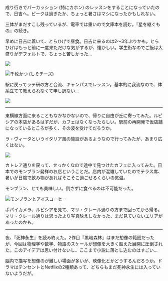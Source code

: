 成り行きでパーカッション (特にカホン) のレッスンをすることになっていたので、日吉へ。ピークは過ぎたか、ちょっと暑さはマシになったかもしれない。

三体がまだすこし残っているが、電車では重いので文庫本を読む。『星を継ぐもの』の続き。

早めに日吉に着いて、とらひげで昼食。日吉に来るのは2〜3年ぶりかも。とらひげはもっと前に一度来ただけな気がするが、懐かしい。学生街なのでご飯は大盛りがデフォルトで、ちょっと苦しかった...

![](https://photos.apkas.net/medium/202408/20240818-120445.webp)

![千枚かつ (しそチーズ)](https://photos.apkas.net/medium/202408/20240818-122015.webp)

駅に戻ってラテ研の方と合流、キャンパスでレッスン。基本的に我流なので、体系立てて教えられなくて申し訳ない...

![](https://photos.apkas.net/medium/202408/20240818-142856.webp)

---

東横線方面に来ることもなかなかないので、帰りに自由が丘に寄ってみた。ルピシアの本店があるはずだが、カフェはなくなったらしい。駅前の再開発で仮店舗になっているところが多く、その波を受けてだろうか。

ラ・ヴィータというイタリア風の施設があるようなので行ってみたが、あまり広くはない。

![](https://photos.apkas.net/medium/202408/20240818-145800.webp)

カトレア通りを戻って、せっかくなので途中で見つけたカフェに入ってみた。日本でのモンブラン発祥のお店ということだ。店内が混雑していたのでテラス席、暑いが日陰で飲み物があればそこそこ過ごせるくらいの気温。

モンブラン、とても美味しい。倒さずに食べるのは不可能だった。

![モンブランとアイスコーヒー](https://photos.apkas.net/medium/202408/20240818-151025.webp)

ポパイカメラ、ルピシアを見て、マリ・クレール通りの方まで回ってから帰る。マリ・クレール通りは思ったより写真映えしなかった、まだ見ていないエリアがあったのかも。

---

夜、『死神永生』を読み終えた。2作目『黒暗森林』はまだ想像の範囲だったが、今回は物理学や数学、物語のスケールが想像を大きく超えた展開に圧倒された。このアイデアは思い付けないし、ここまで小説に落とし込むのはすごい...

脳内で描写を想像のが難しい場面が多いが、映像化とかどうするんだろうか。ドラマはテンセントとNetflixの2種類あって、どちらもまだ死神永生には入っていないようだが。
